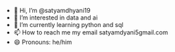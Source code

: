 - 👋 Hi, I’m @satyamdhyani19
- 👀 I’m interested in data and ai
- 🌱 I’m currently learning python and sql
- 📫 How to reach me  my email satyamdyani5gmail.com
- 😄 Pronouns: he/him

<!---
satyamdhyani19/satyamdhyani19 is a ✨ special ✨ repository because its `README.md` (this file) appears on your GitHub profile.
You can click the Preview link to take a look at your changes.
--->
